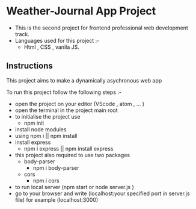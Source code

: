 # Weather-Journal App Project

- This is the second project for frontend professional web development track.
- Languages used for this project :-
  - Html , CSS , vanila JS.

## Instructions

This project aims to make a dynamically asychronous web app

To run this project follow the following steps :-

- open the project on your editor (VScode , atom , ... )
- open the terminal in the project main root
- to initialise the project use
  - npm init
- install node modules
- using npm i || npm install
- install express
  - npm i express || npm install express
- this project also required to use two packages
  - body-parser
    - npm i body-parser
  - cors
    - npm i cors
- to run local server (npm start or node server.js )
- go to your browser and write (localhost:your specified port in server.js file) for example (localhost:3000)
